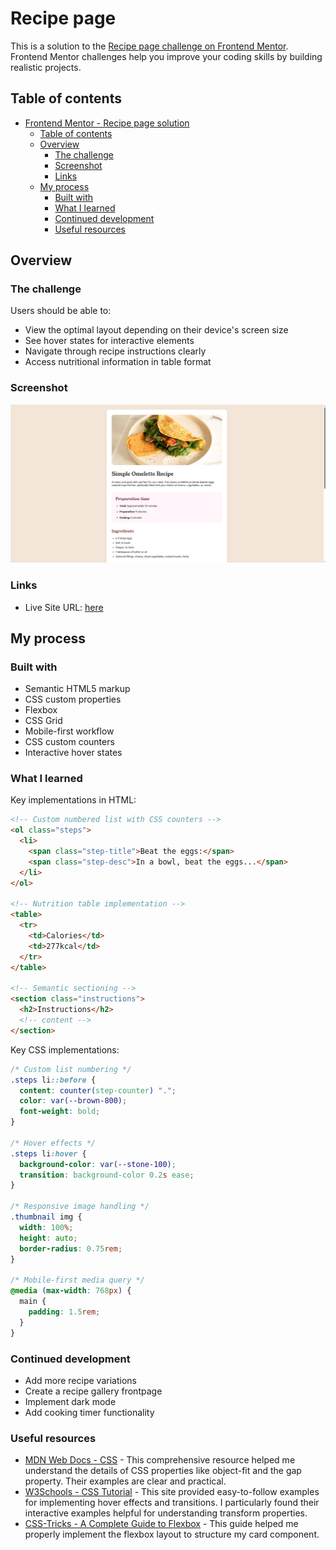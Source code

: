 # Recipe page

This is a solution to the [Recipe page challenge on Frontend Mentor](https://www.frontendmentor.io/challenges/recipe-page-KiTsR8QQKm). Frontend Mentor challenges help you improve your coding skills by building realistic projects.

## Table of contents

- [Frontend Mentor - Recipe page solution](#frontend-mentor---recipe-page-solution)
  - [Table of contents](#table-of-contents)
  - [Overview](#overview)
    - [The challenge](#the-challenge)
    - [Screenshot](#screenshot)
    - [Links](#links)
  - [My process](#my-process)
    - [Built with](#built-with)
    - [What I learned](#what-i-learned)
    - [Continued development](#continued-development)
    - [Useful resources](#useful-resources)

## Overview

### The challenge

Users should be able to:
- View the optimal layout depending on their device's screen size
- See hover states for interactive elements
- Navigate through recipe instructions clearly
- Access nutritional information in table format

### Screenshot

![Desktop Screenshot](./assets/live_webpage.png) 

### Links

- Live Site URL: [here](https://rffkive.github.io/recipe-page/)

## My process

### Built with

- Semantic HTML5 markup
- CSS custom properties
- Flexbox
- CSS Grid
- Mobile-first workflow
- CSS custom counters
- Interactive hover states

### What I learned

Key implementations in HTML:
```html
<!-- Custom numbered list with CSS counters -->
<ol class="steps">
  <li>
    <span class="step-title">Beat the eggs:</span>
    <span class="step-desc">In a bowl, beat the eggs...</span>
  </li>
</ol>

<!-- Nutrition table implementation -->
<table>
  <tr>
    <td>Calories</td>
    <td>277kcal</td>
  </tr>
</table>

<!-- Semantic sectioning -->
<section class="instructions">
  <h2>Instructions</h2>
  <!-- content -->
</section>
```

Key CSS implementations:

```css
/* Custom list numbering */
.steps li::before {
  content: counter(step-counter) ".";
  color: var(--brown-800);
  font-weight: bold;
}

/* Hover effects */
.steps li:hover {
  background-color: var(--stone-100);
  transition: background-color 0.2s ease;
}

/* Responsive image handling */
.thumbnail img {
  width: 100%;
  height: auto;
  border-radius: 0.75rem;
}

/* Mobile-first media query */
@media (max-width: 768px) {
  main {
    padding: 1.5rem;
  }
}
```

### Continued development

- Add more recipe variations
- Create a recipe gallery frontpage
- Implement dark mode
- Add cooking timer functionality

### Useful resources

- [MDN Web Docs - CSS](https://developer.mozilla.org/en-US/docs/Web/CSS) - This comprehensive resource helped me understand the details of CSS properties like object-fit and the gap property. Their examples are clear and practical.
- [W3Schools - CSS Tutorial](https://www.w3schools.com/css/) - This site provided easy-to-follow examples for implementing hover effects and transitions. I particularly found their interactive examples helpful for understanding transform properties.
- [CSS-Tricks - A Complete Guide to Flexbox](https://css-tricks.com/snippets/css/a-guide-to-flexbox/) - This guide helped me properly implement the flexbox layout to structure my card component.
